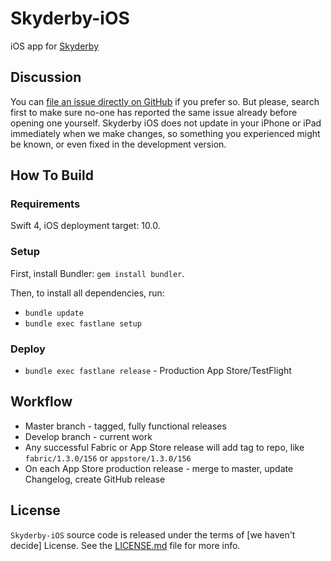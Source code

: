 # Skyderby-iOS

iOS app for [Skyderby](https://skyderby.ru)


## Discussion
You can [file an issue directly on GitHub](https://github.com/skyderby/skyderby-ios/issues/new) if you prefer so. But please, search first to make sure no-one has reported the same issue already before opening one yourself. Skyderby iOS does not update in your iPhone or iPad immediately when we make changes, so something you experienced might be known, or even fixed in the development version.

## How To Build

### Requirements

Swift 4, iOS deployment target: 10.0.

### Setup

First, install Bundler: `gem install bundler`.

Then, to install all dependencies, run:
* `bundle update`
* `bundle exec fastlane setup`

### Deploy

* `bundle exec fastlane release` - Production App Store/TestFlight

## Workflow

* Master branch - tagged, fully functional releases
* Develop branch - current work
* Any successful Fabric or App Store release will add tag to repo, like `fabric/1.3.0/156` or `appstore/1.3.0/156`
* On each App Store production release - merge to master, update Changelog, create GitHub release

## License

`Skyderby-iOS` source code is released under the terms of [we haven't decide] License. See the [LICENSE.md](LICENSE.md) file for more info.
